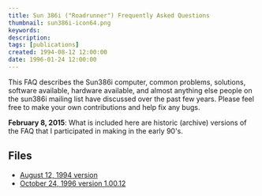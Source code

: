 ```yaml
---
title: Sun 386i ("Roadrunner") Frequently Asked Questions
thumbnail: sun386i-icon64.png
keywords:
description:
tags: [publications]
created: 1994-08-12 12:00:00
date: 1996-01-24 12:00:00
---
```

This FAQ describes the Sun386i computer, common problems, solutions, software available, hardware available, and almost anything else people on the sun386i mailing list have discussed over the past few
years. Please feel free to make your own contributions and help fix any bugs.

**February 8, 2015**: What is included here are historic (archive) versions of the FAQ that I participated in
making in the early 90's.

## Files

* <a href="{{site.baseurl}}/files/sun386i-faq-19940812.txt">August 12, 1994 version</a>
* <a href="{{site.baseurl}}/files/sun386i-faq-19961024.txt">October 24, 1996 version 1.00.12</a>